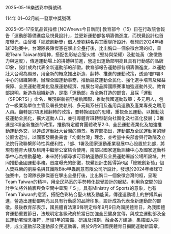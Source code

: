 
2025-05-16樂透彩中獎號碼

                                
114年 01~02月統一發票中獎號碼
                             
2025-05-17空氣品質指標
                              [NOWnews今日新聞] 教育部今（15）日在行政院會報告「運動部籌備進度及視覺設計」，並更新運動部各項籌備進度，而視覺設計也首度曝光，由曾獲「總統創新獎」個人獎劉耕名與其團隊所設計，發想於2024年棒球12強賽中，台灣隊長陳傑憲在擊出全壘打後，比出胸口一個象徵台灣的框，呈現Team Taiwan的精神，搭配色彩結合聖火橘（堅持與榮耀）及動能黃（象徵熱力與速度），傳達運動場上的拼搏與前進，營造出運動部明亮且具有行動感的品牌印象，設計成為代表全新運動部的部徽。教育部報告運動部各項籌備進度，以運動壯大台灣為願景，用全新的概念推出新造、翻轉、推進的運動政策，透過1部1署3中心的組織架構，辦理全國運動事務，推動競技運動全民化、強化選手培育及權益保障、全民運動產業化發展運動經濟、推展台灣品牌國際賽事加強運動外交。教育部說明，新造為組織新造，是指「運動部」為全新打造的部會，且採「運動（SPORTS）」命名，展現嶄新視野接軌國際，推動我國運動政策；多元用人，包含一級業務單位主管及署長雙軌制、多元職系任用及進用具運動及產業專長之聘用人員。翻轉是2項思維翻轉的政策，要轉換國民的思維，重視全民運動，以推動競技運動全民化，擴大運動人口，並引導體育班轉型朝向社團化及社區化發展；3推進是3項全新推進的政策，推動特定體育團體改革2.0、全民運動產業化及加強推動運動外交，以達成運動壯大台灣的願景。教育部指出，運動部及全民運動署的辦公廳舍選址，以國家發展委員會「均衡台灣」理念，並考量中央部會與行政院及立法院行政聯繫即時性與便利性，1部、1署及國家運動產業發展中心設置於北部，將現有體育大樓及租用中繼辦公室結合使用，南部以國家運動訓練中心及國家運動科學中心為推動基地，未來將持續尋求可容納運動部及全民運動署辦公場所設址，共同推動全國運動事務。首度曝光的部徽，視覺設計由獲得第6屆「總統創新獎」個人獎殊榮的劉耕名與其團隊Bito甲蟲創意有限公司所設計，發想於2024年棒球12強賽中，台灣隊長陳傑憲在擊出全壘打後，比出胸口一個象徵台灣的框，呈現Team Taiwan的精神，用全民熟悉的手勢轉化視覺設計的起點，利用負空間的設計手法將外輪廓與負空間中呈現「Ｓ」，具有Ministry of Sports的意象，也有Team Taiwan的意涵，搭配色彩結合聖火橘及動能黃，傳達運動場上的拼搏與前進，營造出運動部明亮且具有行動感的品牌印象，設計成為代表全新運動部的部徽。最後教育部表示，國民體育法第6條明定每年9月9日為國民體育日，為我國體育運動重要節日，法規明定各級政府於當日加強全民健身宣傳，與成立運動部及全民運動署理念相符，歷經1年的籌備、研議及規劃，融合各方建議，集結國人期待，成立運動部及運動部全民運動署，將於9月9日國民體育日揭開運動新篇章。